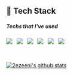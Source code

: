 ## 🎇 Tech Stack

##### *Techs that I've used*

<img src="https://img.shields.io/badge/Java-007396?style=flat-square&logo=Java&logoColor=white"/> &nbsp;
<img src="https://img.shields.io/badge/Spring-6DB33F?style=flat-square&logo=Spring&logoColor=white"/> &nbsp;
<img src="https://img.shields.io/badge/HTML-E34F26?style=flat-square&logo=HTML5&logoColor=white"/> &nbsp; 
<img src="https://img.shields.io/badge/CSS-1572B6?style=flat-square&logo=CSS3&logoColor=white"/> &nbsp; 
<img src="https://img.shields.io/badge/JavaScript-F7DF1E?style=flat-square&logo=JavaScript&logoColor=black"/> &nbsp; 
<img src="https://img.shields.io/badge/Oracle-F80000?style=flat-square&logo=Oracle&logoColor=white"/> &nbsp; 


<br/>

[![2ezeeni's github stats](https://github-readme-stats.vercel.app/api?username=2ezeeni&hide=stars,issues&theme=flag-india)](https://github.com/anuraghazra/github-readme-stats)
